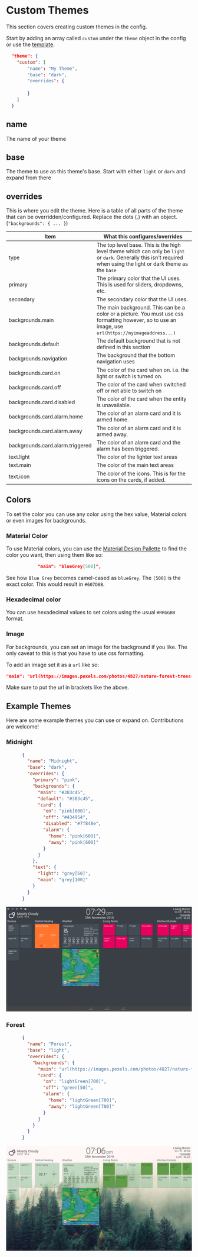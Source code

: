 # Custom Themes

This section covers creating custom themes in the config.

Start by adding an array called `custom` under the `theme` object in the
 config or use the [template][template].

```json
  "theme": {
    "custom": [
        "name": "My Theme",
        "base": "dark",
        "overrides": {

        }
    ]
  }
```

## name

The name of your theme

## base

The theme to use as this theme's base. Start with either `light` or `dark` and
 expand from there

## overrides

This is where you edit the theme. Here is a table of all parts of the theme
 that can be overridden/configured. Replace the dots (.) with an object.
 (`"backgrounds": { ... }`)

| Item                             | What this configures/overrides                                                                                                                                       |
| -------------------------------- | -------------------------------------------------------------------------------------------------------------------------------------------------------------------- |
| type                             | The top level base. This is the high level theme which can only be `light` or `dark`. Generally this isn't required when using the light or dark theme as the `base` |
| primary                          | The primary color that the UI uses. This is used for sliders, dropdowns, etc.                                                                                        |
| secondary                        | The secondary color that the UI uses.                                                                                                                                |
| backgrounds.main                 | The main background. This can be a color or a picture. You must use css formatting however, so to use an image, use `url(https://myimageaddress...)`                 |
| backgrounds.default              | The default background that is not defined in this section                                                                                                           |
| backgrounds.navigation           | The background that the bottom navigation uses                                                                                                                       |
| backgrounds.card.on              | The color of the card when on. i.e. the light or switch is turned on.                                                                                                |
| backgrounds.card.off             | The color of the card when switched off or not able to switch on                                                                                                     |
| backgrounds.card.disabled        | The color of the card when the entity is unavailable.                                                                                                                |
| backgrounds.card.alarm.home      | The color of an alarm card and it is armed home.                                                                                                                     |
| backgrounds.card.alarm.away      | The color of an alarm card and it is armed away.                                                                                                                     |
| backgrounds.card.alarm.triggered | The color of an alarm card and the alarm has been triggered.                                                                                                         |
| text.light                       | The color of the lighter text areas                                                                                                                                  |
| text.main                        | The color of the main text areas                                                                                                                                     |
| text.icon                        | The color of the icons. This is for the icons on the cards, if added.                                                                                                |

## Colors

To set the color you can use any color using the hex value, Material colors or
 even images for backgrounds.

### Material Color

To use Material colors, you can use the [Material Design Pallette][md-color]
 to find the color you want, then using them like so:

```json
            "main": "blueGrey[500]",
```

See how `Blue Grey` becomes camel-cased as `blueGrey`. The `[500]` is the
 exact color. This would result in `#607D8B`.

### Hexadecimal color

You can use hexadecimal values to set colors using the usual `#RRGGBB` format.

### Image

For backgrounds, you can set an image for the background if you like.
 The only caveat to this is that you have to use css formatting.

To add an image set it as a `url` like so:

```json
"main": "url(https://images.pexels.com/photos/4827/nature-forest-trees-fog.jpeg)",
```

Make sure to put the url in brackets like the above.

## Example Themes

Here are some example themes you can use or expand on.
 Contributions are welcome!

### Midnight

```json
      {
        "name": "Midnight",
        "base": "dark",
        "overrides": {
          "primary": "pink",
          "backgrounds": {
            "main": "#383c45",
            "default": "#383c45",
            "card": {
              "on": "pink[600]",
              "off": "#434954",
              "disabled": "#7f848e",
              "alarm": {
                "home": "pink[600]",
                "away": "pink[600]"
              }
            }
          },
          "text": {
            "light": "grey[50]",
            "main": "grey[100]"
          }
        }
      }
```

![Midnight Theme][midnight-theme]

### Forest

```json
      {
        "name": "Forest",
        "base": "light",
        "overrides": {
          "backgrounds": {
            "main": "url(https://images.pexels.com/photos/4827/nature-forest-trees-fog.jpeg)",
            "card": {
              "on": "lightGreen[700]",
              "off": "green[50]",
              "alarm": {
                "home": "lightGreen[700]",
                "away": "lightGreen[700]"
              }
            }
          }
        }
      }
```

![Forest Theme][forest-theme]

[template]: https://timmo.dev/home-panel/template/
[md-color]: https://material.io/design/color/#tools-for-picking-colors
[midnight-theme]: https://raw.githubusercontent.com/timmo001/home-panel/master/docs/resources/midnight-theme.png
[forest-theme]: https://raw.githubusercontent.com/timmo001/home-panel/master/docs/resources/forest-theme.png
